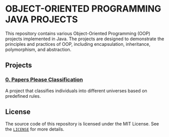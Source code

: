 # OBJECT-ORIENTED PROGRAMMING JAVA PROJECTS

This repository contains various Object-Oriented Programming (OOP) projects implemented in Java. The projects are designed to demonstrate the principles and practices of OOP, including encapsulation, inheritance, polymorphism, and abstraction.

## Projects

### [0. Papers Please Classification](src/main/java/org/sergedb/oop/papers_please)
A project that classifies individuals into different universes based on predefined rules.

## License
The source code of this repository is licensed under the MIT License. See the [`LICENSE`](LICENSE) for more details.